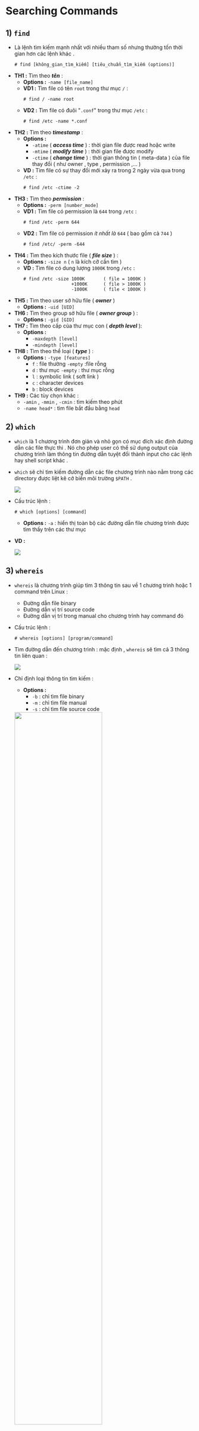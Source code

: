 # Searching Commands
## **1) `find`**
- Là lệnh tìm kiếm mạnh nhất với nhiều tham số nhưng thường tốn thời gian hơn các lệnh khác .
    ```
    # find [không_gian_tìm_kiếm] [tiêu_chuẩn_tìm_kiếm (options)]
    ```
- **TH1 :** Tìm theo ***tên*** :
    - **Options :** `-name [file_name]`
    - **VD1 :** Tìm file có tên `root` trong thư mục `/` :
        ```
        # find / -name root 
        ```
    - **VD2 :** Tìm file có đuôi "`.conf`" trong thư mục `/etc` :
        ```
        # find /etc -name *.conf
        ```
- **TH2 :** Tìm theo ***timestamp*** :
    - **Options :**
        - `-atime` ( ***access time*** ) : thời gian file được read hoặc write
        - `-mtime` ( ***modify time*** ) : thời gian file được modify
        - `-ctime` ( ***change time*** ) : thời gian thông tin ( meta-data ) của file thay đổi ( như owner , type , permission ,... )
    - **VD :** Tìm file có sự thay đổi mới xảy ra trong 2 ngày vừa qua trong `/etc` :
        ```
        # find /etc -ctime -2
        ```
- **TH3 :** Tìm theo ***permission*** :
    - **Options :** `-perm [number_mode]`
    - **VD1 :** Tìm file có permission là `644` trong `/etc` :
        ```
        # find /etc -perm 644
        ```
    - **VD2 :** Tìm file có permission *ít nhất là* `644` ( bao gồm cả `744` )
        ```
        # find /etc/ -perm -644
        ```
- **TH4 :** Tìm theo kích thước file ( ***file size*** ) :
    - **Options :** `-size n` ( `n` là kích cỡ cần tìm )
    - **VD :** Tìm file có dung lượng `1000K` trong `/etc` :
        ```
        # find /etc -size 1000K       ( file = 1000K )
                          +1000K      ( file > 1000K )
                          -1000K      ( file < 1000K )
        ```
- **TH5 :** Tìm theo user sở hữu file ( ***owner*** )
    - **Options :** `-uid [UID]`
- **TH6 :** Tìm theo group sở hữu file ( ***owner group*** ) : 
    - **Options :** `-gid [GID]`
- **TH7 :** Tìm theo cấp của thư mục con ( ***depth level*** ):
    - **Options :** 
        - `-maxdepth [level]`
        - `-mindepth [level]`
- **TH8 :** Tìm theo thể loại ( ***type*** ) :
    - **Options :** `-type [features]`
        - `f` : file thường     `-empty` :file rỗng
        - `d` : thư mục   `-empty` : thư mục rỗng
        - `l` : symbolic link ( soft link )
        - `c` : character devices
        - `b` : block devices
- **TH9 :** Các tùy chọn khác :
    - `-amin` , `-mmin` , `-cmin` : tìm kiếm theo phút
    - `-name head*` : tìm file bắt đầu bằng `head`
## **2) `which`**
- `which` là 1 chương trình đơn giản và nhỏ gọn có mục đích xác định đường dẫn các file thực thi . Nó cho phép user có thể sử dụng output của chương trình làm thông tin đường dẫn tuyệt đối thành input cho các lệnh hay shell script khác .
- `which` sẽ chỉ tìm kiếm đường dẫn các file chương trình nào nằm trong các directory được liệt kê cở biến môi trường `$PATH` .

    <img src=https://i.imgur.com/nulI1ri.png>

- Cấu trúc lệnh :
    ```
    # which [options] [command]
    ```
    - **Options :** `-a` : hiển thị toàn bộ các đường dẫn file chương trình được tìm thấy trên các thư mục 
- **VD :**

    <img src=https://i.imgur.com/IASStpp.png>

## **3) `whereis`**
- `whereis` là chương trình giúp tìm 3 thông tin sau về 1 chương trình hoặc 1 command trên Linux :
    - Đường dẫn file binary
    - Đường dẫn vị trí source code
    - Đường dẫn vị trí trong manual cho chương trình hay command đó
- Cấu trúc lệnh :
    ```
    # whereis [options] [program/command]
    ```
- Tìm đường dẫn đến chương trình : mặc định , `whereis` sẽ tìm cả 3 thông tin liên quan :
    
    <img src=https://i.imgur.com/1Hz8hc6.png>

- Chỉ định loại thông tin tìm kiếm :
    - **Options :** 
        - `-b` : chỉ tìm file binary
        - `-m` : chỉ tìm file manual
        - `-s` : chỉ tìm file source code
    
    <img src=https://i.imgur.com/JDEsXw0.png width=70%>

- Giới hạn tìm kiếm ở thư mục cụ thể :
    - **Options :** 
        - `-B /path/dir` : giới hạn tìm kiếm file binary
        - `-M /path/dir` : giới hạn tìm kiếm file manual
        - `-S /path/dir` : giới hạn tìm kiếm file source code
    
    <img src=https://i.imgur.com/wB7sbYK.png>